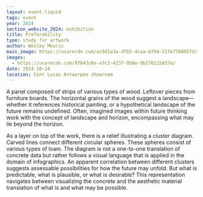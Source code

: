 ```yaml
---
layout: event.liquid
tags: event
year: 2024
section_website_2024: exhibition
title: Preferability
type: study for artwork
author: Wesley Meuris
main_image: https://ucarecdn.com/ac9d1a3a-dfb5-4caa-b794-217e776065fd/
images:
  - https://ucarecdn.com/97843c6e-a7c3-4237-958e-9b176115d37a/
date: 2024-10-24
location: Sint Lucas Antwerpen showroom
---
```

A panel composed of strips of various types of wood. Leftover pieces from furniture boards. The horizontal grains of the wood suggest a landscape—whether it references historical painting, or a hypothetical landscape of the future remains undefined. Often, imagined images within future thinking work with the concept of landscape and horizon, encompassing what may lie beyond the horizon.

As a layer on top of the work, there is a relief illustrating a cluster diagram. Carved lines connect different circular spheres. These spheres consist of various types of loam. The diagram is not a one-to-one translation of concrete data but rather follows a visual language that is applied in the domain of infographics. An apparent correlation between different clusters suggests assessable possibilities for how the future may unfold. But what is predictable, what is plausible, or what is desirable? This representation navigates between visualizing the concrete and the aesthetic material translation of what is and what may be possible.
